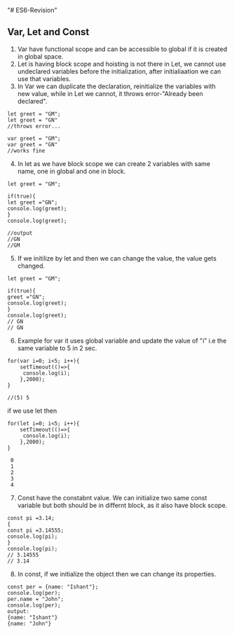 "# ES6-Revision" 

## Var, Let and Const 
1. Var have functional scope and can be accessible to global if it is created in global space.
2. Let is having block scope and hoisting is not there in Let, we cannot use undeclared variables before the initialization, after initialiaation we can use that variables.
3. In Var we can duplicate the declaration, reinitialize the variables with new value, while in Let we cannot, it throws error-"Already been declared".
```
let greet = "GM";
let greet = "GN"
//throws error...

var greet = "GM";
var greet = "GN"
//works fine
```

4. In let as we have block scope we can create 2 variables with same name, one in global and one in block.

```
let greet = "GM";

if(true){
let greet ="GN";
console.log(greet);
}
console.log(greet);

//output
//GN
//GM
```
5. If we initilize by let and then we can change the value, the value gets changed.
```
let greet = "GM";

if(true){
greet ="GN";
console.log(greet);
}
console.log(greet);
// GN
// GN
```
6. Example
for var it uses global variable and update the value of "i" i.e the same variable to 5 in 2 sec.
```
for(var i=0; i<5; i++){
	setTimeout(()=>{
     console.log(i);
    },2000);
}

//(5) 5
```
if we use let then
```
for(let i=0; i<5; i++){
	setTimeout(()=>{
     console.log(i);
    },2000);
}

 0
 1
 2
 3
 4
```
7. Const have the constabnt value. We can initialize two same const variable but both should be in differnt block, as it also have block scope.
```
const pi =3.14;
{
const pi =3.14555;
console.log(pi);
}
console.log(pi);
// 3.14555
// 3.14
```
8. In const, if we initialize the object then we can change its properties.
```
const per = {name: "Ishant"};
console.log(per);
per.name = "John";
console.log(per);
output:
{name: "Ishant"}
{name: "John"}
```
